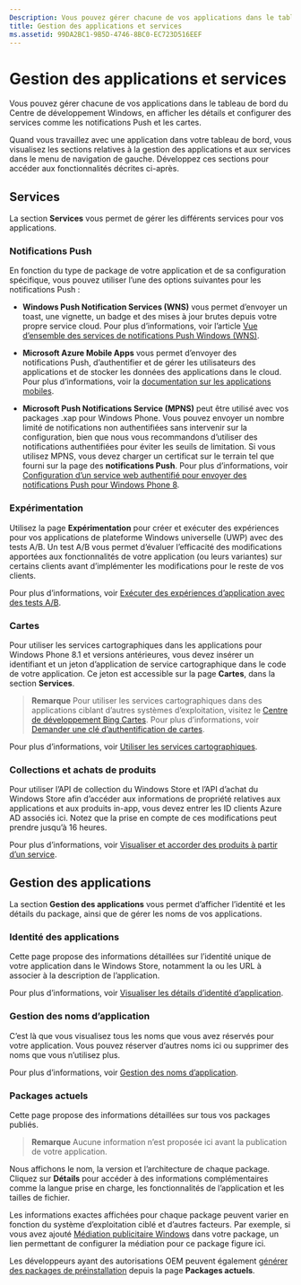 ```yaml
---
Description: Vous pouvez gérer chacune de vos applications dans le tableau de bord du Centre de développement Windows, en afficher les détails et configurer des services comme les notifications Push et les cartes.
title: Gestion des applications et services
ms.assetid: 99DA2BC1-9B5D-4746-8BC0-EC723D516EEF
---
```


# Gestion des applications et services

Vous pouvez gérer chacune de vos applications dans le tableau de bord du Centre de développement Windows, en afficher les détails et configurer des services comme les notifications Push et les cartes.

Quand vous travaillez avec une application dans votre tableau de bord, vous visualisez les sections relatives à la gestion des applications et aux services dans le menu de navigation de gauche. Développez ces sections pour accéder aux fonctionnalités décrites ci-après.

## Services

La section **Services** vous permet de gérer les différents services pour vos applications.

### Notifications Push

En fonction du type de package de votre application et de sa configuration spécifique, vous pouvez utiliser l’une des options suivantes pour les notifications Push :

-   **Windows Push Notification Services (WNS)** vous permet d’envoyer un toast, une vignette, un badge et des mises à jour brutes depuis votre propre service cloud. Pour plus d’informations, voir l’article [Vue d’ensemble des services de notifications Push Windows (WNS)](https://msdn.microsoft.com/library/windows/apps/mt187203).

-   **Microsoft Azure Mobile Apps** vous permet d’envoyer des notifications Push, d’authentifier et de gérer les utilisateurs des applications et de stocker les données des applications dans le cloud. Pour plus d’informations, voir la [documentation sur les applications mobiles](http://go.microsoft.com/fwlink/p/?LinkId=221116).

-   **Microsoft Push Notifications Service (MPNS)** peut être utilisé avec vos packages .xap pour Windows Phone. Vous pouvez envoyer un nombre limité de notifications non authentifiées sans intervenir sur la configuration, bien que nous vous recommandons d’utiliser des notifications authentifiées pour éviter les seuils de limitation. Si vous utilisez MPNS, vous devez charger un certificat sur le terrain tel que fourni sur la page des **notifications Push**. Pour plus d’informations, voir [Configuration d’un service web authentifié pour envoyer des notifications Push pour Windows Phone 8](http://go.microsoft.com/fwlink/p/?LinkId=528736).

### Expérimentation

Utilisez la page **Expérimentation** pour créer et exécuter des expériences pour vos applications de plateforme Windows universelle (UWP) avec des tests A/B. Un test A/B vous permet d’évaluer l’efficacité des modifications apportées aux fonctionnalités de votre application (ou leurs variantes) sur certains clients avant d’implémenter les modifications pour le reste de vos clients.

Pour plus d’informations, voir [Exécuter des expériences d’application avec des tests A/B](../monetize/run-app-experiments-with-a-b-testing.md).

### Cartes

Pour utiliser les services cartographiques dans les applications pour Windows Phone 8.1 et versions antérieures, vous devez insérer un identifiant et un jeton d’application de service cartographique dans le code de votre application. Ce jeton est accessible sur la page **Cartes**, dans la section **Services**.

> **Remarque** Pour utiliser les services cartographiques dans des applications ciblant d’autres systèmes d’exploitation, visitez le [Centre de développement Bing Cartes](http://go.microsoft.com/fwlink/p/?LinkId=614880). Pour plus d’informations, voir [Demander une clé d’authentification de cartes](https://msdn.microsoft.com/library/windows/apps/mt219694).

Pour plus d’informations, voir [Utiliser les services cartographiques](use-map-services.md).

### Collections et achats de produits

Pour utiliser l’API de collection du Windows Store et l’API d’achat du Windows Store afin d’accéder aux informations de propriété relatives aux applications et aux produits in-app, vous devez entrer les ID clients Azure AD associés ici. Notez que la prise en compte de ces modifications peut prendre jusqu’à 16 heures.

Pour plus d’informations, voir [Visualiser et accorder des produits à partir d’un service](https://msdn.microsoft.com/library/windows/apps/mt609002).

## Gestion des applications

La section **Gestion des applications** vous permet d’afficher l’identité et les détails du package, ainsi que de gérer les noms de vos applications.

### Identité des applications

Cette page propose des informations détaillées sur l’identité unique de votre application dans le Windows Store, notamment la ou les URL à associer à la description de l’application.

Pour plus d’informations, voir [Visualiser les détails d’identité d’application](view-app-identity-details.md).

### Gestion des noms d’application

C’est là que vous visualisez tous les noms que vous avez réservés pour votre application. Vous pouvez réserver d’autres noms ici ou supprimer des noms que vous n’utilisez plus.

Pour plus d’informations, voir [Gestion des noms d’application](manage-app-names.md).

### Packages actuels

Cette page propose des informations détaillées sur tous vos packages publiés.

> **Remarque** Aucune information n’est proposée ici avant la publication de votre application.

Nous affichons le nom, la version et l’architecture de chaque package. Cliquez sur **Détails** pour accéder à des informations complémentaires comme la langue prise en charge, les fonctionnalités de l’application et les tailles de fichier.

Les informations exactes affichées pour chaque package peuvent varier en fonction du système d’exploitation ciblé et d’autres facteurs. Par exemple, si vous avez ajouté [Médiation publicitaire Windows](https://msdn.microsoft.com/library/windows/apps/mt219691) dans votre package, un lien permettant de configurer la médiation pour ce package figure ici.

Les développeurs ayant des autorisations OEM peuvent également [générer des packages de préinstallation](generate-preinstall-packages-for-oems.md) depuis la page **Packages actuels**.

 

 


<!--HONumber=Mar16_HO5-->


